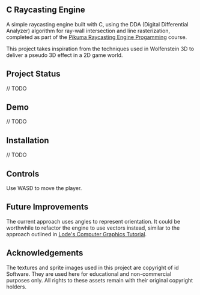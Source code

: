## C Raycasting Engine
A simple raycasting engine built with C, using the DDA (Digital Differential Analyzer) algorithm for ray-wall intersection and line rasterization, completed as part of the [Pikuma Raycasting Engine Progamming](https://pikuma.com/courses/raycasting-engine-tutorial-algorithm-javascript) course.

This project takes inspiration from the techniques used in Wolfenstein 3D to deliver a pseudo 3D effect in a 2D game world.

## Project Status
// TODO

## Demo
// TODO

## Installation
// TODO

## Controls
Use WASD to move the player.

## Future Improvements
The current approach uses angles to represent orientation. It could be worthwhile to refactor the engine to use vectors instead, similar to the approach outlined in [Lode's Computer Graphics Tutorial](https://lodev.org/cgtutor/raycasting.html).

## Acknowledgements
The textures and sprite images used in this project are copyright of id Software. They are used here for educational and non-commercial purposes only. All rights to these assets remain with their original copyright holders.

